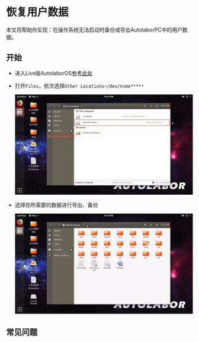 # 恢复用户数据

本文将帮助你实现：在操作系统无法启动时备份或导出AutolaborPC中的用户数据。

## 开始

* 进入Live版AutolaborOS[参考此处](../live/doc.md)

* 打开`Files`，依次选择`Other Locations`-`/dev/nvme*****`

  ![](imgs/restore_data_other_locations.png)

* 选择你所需要的数据进行导出、备份

  ![](imgs/restore_data_devnvme.png)


## 常见问题



